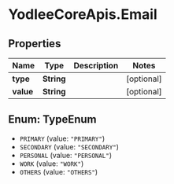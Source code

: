 # YodleeCoreApis.Email

## Properties
Name | Type | Description | Notes
------------ | ------------- | ------------- | -------------
**type** | **String** |  | [optional] 
**value** | **String** |  | [optional] 

<a name="TypeEnum"></a>
## Enum: TypeEnum

* `PRIMARY` (value: `"PRIMARY"`)
* `SECONDARY` (value: `"SECONDARY"`)
* `PERSONAL` (value: `"PERSONAL"`)
* `WORK` (value: `"WORK"`)
* `OTHERS` (value: `"OTHERS"`)

